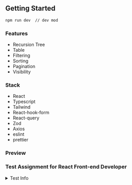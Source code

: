 ## Getting Started

```bash
npm run dev  // dev mod
```

### Features

* Recursion Tree
* Table
* Filtering
* Sorting
* Pagination
* Visibility

### Stack

* React
* Typescript
* Tailwind
* React-hook-form
* React-query
* Zod
* Axios
* eslint
* prettier

### Preview

### Test Assignment for React Front-end Developer

<details><summary>Test Info</summary>
Please complete the test task which is described by the link below: https://test.vmarmysh.com/user/demo
api: https://test.vmarmysh.com/swagger/user.html
You need to use existing swagger to learn server API. After that, set a unique tree name for your own tree, for example GUID, so the candidates can do the task simultaneously. Create your own version of editable tree similar to the provided demo, add popup windows with edit and create functionalities, make sure that it can be responsive.
Upload your code to Git Hub and send us the link.
</details>